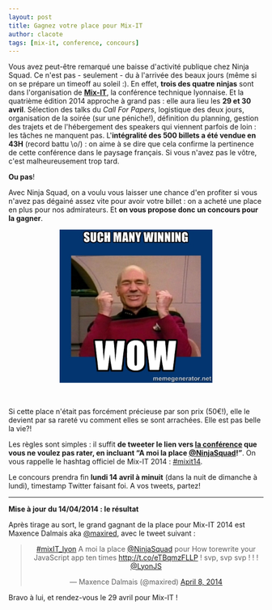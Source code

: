 ```yaml
---
layout: post
title: Gagnez votre place pour Mix-IT
author: clacote
tags: [mix-it, conference, concours]
---
```


Vous avez peut-être remarqué une baisse d'activité publique chez Ninja Squad. Ce n'est pas - seulement - du à l'arrivée des beaux jours (même si on se prépare un timeoff au soleil&nbsp;:).
En effet, **trois des quatre ninjas** sont dans l'organisation de **[Mix-IT](http://mixitconf.org)**, la conférence technique lyonnaise.
Et la quatrième édition 2014 approche à grand pas&nbsp;: elle aura lieu les **29 et 30 avril**. Sélection des talks du _Call For Papers_, logistique des deux jours, organisation de la soirée (sur une péniche!), définition du planning, gestion des trajets et de l'hébergement des speakers qui viennent parfois de loin&nbsp;: les tâches ne manquent pas.
L'**intégralité des 500 billets a été vendue en 43H** (record battu \o/)&nbsp;: on aime à se dire que cela confirme la pertinence de cette conférence dans le paysage français.
Si vous n'avez pas le vôtre, c'est malheureusement trop tard.

**Ou pas**!

Avec Ninja Squad, on a voulu vous laisser une chance d'en profiter si vous n'avez pas dégainé assez vite pour avoir votre billet&nbsp;: on a acheté une place en plus pour nos admirateurs. Et **on vous propose donc un concours pour la gagner**.

<p style="text-align:center;">
	<img style="max-width: 60%" src="/assets/images/such-many-winning-wow.jpg" alt="Such many winning wow!" />
</p>
<br/>

Si cette place n'était pas forcément précieuse par son prix (50€!), elle le devient par sa rareté vu comment elles se sont arrachées.
Elle est pas belle la vie?!

Les règles sont simples&nbsp;: il suffit **de tweeter le lien vers [la conférence](https://mixitconf.org/mixit14/sessions) que vous ne voulez pas rater, en incluant “A moi la place [@NinjaSquad](https://twitter.com/NinjaSquad)!”**.
On vous rappelle le hashtag officiel de Mix-IT 2014&nbsp;: [#mixit14](https://twitter.com/search?q=%23mixit14&src=hash).

Le concours prendra fin **lundi 14 avril à minuit** (dans la nuit de dimanche à lundi), timestamp Twitter faisant foi.
A vos tweets, partez!

-------

**Mise à jour du 14/04/2014 : le résultat**

Après tirage au sort, le grand gagnant de la place pour Mix-IT 2014 est Maxence Dalmais aka [@maxired](https://twitter.com/maxired), avec le tweet suivant :

<blockquote class="twitter-tweet" lang="en" style="text-align: center;"><p><a href="https://twitter.com/search?q=%23mixIT_lyon&amp;src=hash">#mixIT_lyon</a> A moi la place <a href="https://twitter.com/NinjaSquad">@NinjaSquad</a> pour How torewrite your JavaScript app ten times <a href="http://t.co/eTBqmzFLLP">http://t.co/eTBqmzFLLP</a> ! svp, svp svp ! ! ! <a href="https://twitter.com/LyonJS">@LyonJS</a></p>&mdash; Maxence Dalmais (@maxired) <a href="https://twitter.com/maxired/statuses/453525239914586112">April 8, 2014</a></blockquote>
<script async src="//platform.twitter.com/widgets.js" charset="utf-8"></script>

Bravo à lui, et rendez-vous le 29 avril pour Mix-IT&nbsp;!
